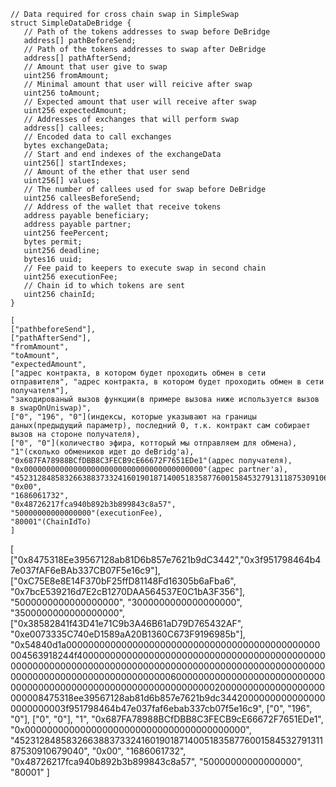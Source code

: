  
 ~~~
// Data required for cross chain swap in SimpleSwap
struct SimpleDataDeBridge {
    // Path of the tokens addresses to swap before DeBridge
    address[] pathBeforeSend;
    // Path of the tokens addresses to swap after DeBridge
    address[] pathAfterSend;
    // Amount that user give to swap
    uint256 fromAmount;
    // Minimal amount that user will reicive after swap
    uint256 toAmount;
    // Expected amount that user will receive after swap
    uint256 expectedAmount;
    // Addresses of exchanges that will perform swap
    address[] callees;
    // Encoded data to call exchanges
    bytes exchangeData;
    // Start and end indexes of the exchangeData 
    uint256[] startIndexes;
    // Amount of the ether that user send
    uint256[] values;
    // The number of callees used for swap before DeBridge
    uint256 calleesBeforeSend;
    // Address of the wallet that receive tokens
    address payable beneficiary;
    address payable partner;
    uint256 feePercent;
    bytes permit;
    uint256 deadline;
    bytes16 uuid;
    // Fee paid to keepers to execute swap in second chain
    uint256 executionFee;
    // Chain id to which tokens are sent
    uint256 chainId;
}
~~~
~~~
[
["pathbeforeSend"],
["pathAfterSend"],
"fromAmount",
"toAmount",
"expectedAmount",
["адрес контракта, в котором будет проходить обмен в сети отправителя", "адрес контракта, в котором будет проходить обмен в сети получателя"],
"закодированый вызов функции(в примере вызова ниже используется вызов в swapOnUniswap)",
["0", "196", "0"](индексы, которые указывают на границы даных(предыдущий параметр), последний 0, т.к. контракт сам собирает вызов на стороне получателя),
["0", "0"](количество эфира, котторый мы отправляем для обмена),
"1"(сколько обмеников идет до deBridg'a),
"0x687FA78988BCfDBB8C3FECB9cE66672F7651EDe1"(адрес получателя),
"0x0000000000000000000000000000000000000000"(адрес partner'a),
"452312848583266388373324160190187140051835877600158453279131187530910679040",
"0x00",
"1686061732",
"0x48726217fca940b892b3b899843c8a57",
"50000000000000000"(executionFee),
"80001"(ChainIdTo)
]

~~~
[
["0x8475318Ee39567128ab81D6b857e7621b9dC3442","0x3f951798464b47e037fAF6eBAb337CB07F5e16c9"],
["0xC75E8e8E14F370bF25ffD81148Fd16305b6aFba6", "0x7bcE539216d7E2cB1270DAA564537E0C1bA3F356"],
"5000000000000000000",
"3000000000000000000",
"3500000000000000000",
["0x38582841f43D41e71C9b3A46B61aD79D765432AF", "0xe0073335C740eD1589aA20B1360C673F9196985b"],
"0x54840d1a0000000000000000000000000000000000000000000000004563918244f400000000000000000000000000000000000000000000000000000000000000000000000000000000000000000000000000000000000000000000000000000000006000000000000000000000000000000000000000000000000000000000000000020000000000000000000000008475318ee39567128ab81d6b857e7621b9dc34420000000000000000000000003f951798464b47e037faf6ebab337cb07f5e16c9",
["0", "196", "0"],
["0", "0"],
"1",
"0x687FA78988BCfDBB8C3FECB9cE66672F7651EDe1",
"0x0000000000000000000000000000000000000000",
"452312848583266388373324160190187140051835877600158453279131187530910679040",
"0x00",
"1686061732",
"0x48726217fca940b892b3b899843c8a57",
"50000000000000000",
"80001"
]